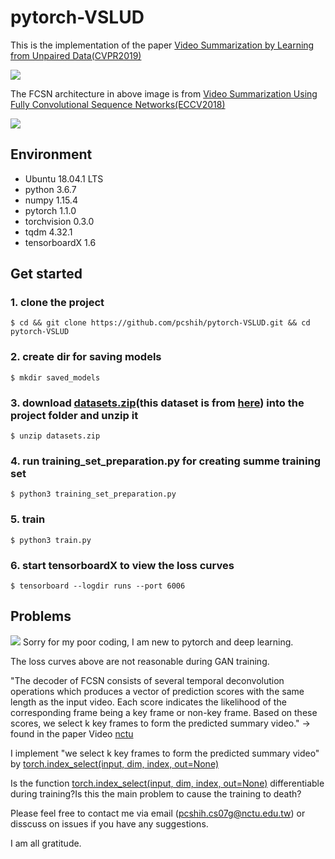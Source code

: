 # pytorch-VSLUD
This is the implementation of the paper [Video
Summarization by Learning from Unpaired Data(CVPR2019)](http://openaccess.thecvf.com/content_CVPR_2019/papers/Rochan_Video_Summarization_by_Learning_From_Unpaired_Data_CVPR_2019_paper.pdf)

![](imgs/architecture_VSLUD.PNG)

The FCSN architecture in above image is from [Video Summarization Using Fully Convolutional
Sequence Networks(ECCV2018)](http://openaccess.thecvf.com/content_ECCV_2018/papers/Mrigank_Rochan_Video_Summarization_Using_ECCV_2018_paper.pdf)

![](imgs/architecture_FCSN.PNG)

## Environment
- Ubuntu 18.04.1 LTS
- python 3.6.7
- numpy 1.15.4
- pytorch 1.1.0
- torchvision 0.3.0
- tqdm 4.32.1
- tensorboardX 1.6

## Get started
### 1. clone the project
    $ cd && git clone https://github.com/pcshih/pytorch-VSLUD.git && cd pytorch-VSLUD
### 2. create dir for saving models
    $ mkdir saved_models
### 3. download [datasets.zip](https://drive.google.com/open?id=19TPsAPi7z88I9Pi0TeCcoHJ5fcbF3Dzp)(this dataset is from [here](https://github.com/KaiyangZhou/pytorch-vsumm-reinforce/issues/23)) into the project folder and unzip it
    $ unzip datasets.zip 
### 4. run training_set_preparation.py for creating summe training set
    $ python3 training_set_preparation.py
### 5. train
    $ python3 train.py
### 6. start tensorboardX to view the loss curves
    $ tensorboard --logdir runs --port 6006

## Problems
![](imgs/loss.PNG)
Sorry for my poor coding, I am new to pytorch and deep learning.

The loss curves above are not reasonable during GAN training.

"The decoder of FCSN consists of several temporal deconvolution operations which produces a vector of prediction scores with the same length as the input video. Each score indicates the likelihood of the corresponding frame being a key frame or non-key frame. Based on these scores, we select k key frames to form the predicted summary video." -> found in the paper Video
[nctu](http://openaccess.thecvf.com/content_CVPR_2019/papers/Rochan_Video_Summarization_by_Learning_From_Unpaired_Data_CVPR_2019_paper.pdf)

I implement "we select k key frames to form the predicted summary video" by [torch.index_select(input, dim, index, out=None)](https://pytorch.org/docs/stable/torch.html)

Is the function [torch.index_select(input, dim, index, out=None)](https://pytorch.org/docs/stable/torch.html) differentiable during training?Is this the main problem to cause the training to death?

Please feel free to contact me via email (pcshih.cs07g@nctu.edu.tw) or disscuss on issues if you have any suggestions.

I am all gratitude.